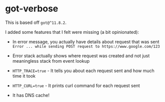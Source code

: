 # got-verbose

This is based off `got@^11.8.2`. 

I added some features that I felt were missing (a bit opinionated):

 - In error message, you actually have details about request that was sent `Error ... while sending POST request to https://www.google.com/123`

 - Error stack actually shows where request was created and not just meaningless stack from event lookup

 - `HTTP_TRACE=true` - It tells you about each request sent and how much time it took

 - `HTTP_CURL=true` - It prints curl command for each request sent

 - It has DNS cache!
